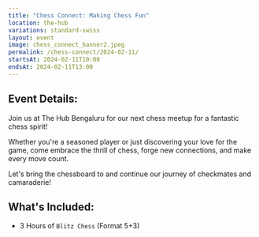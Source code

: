 ```yaml
---
title: "Chess Connect: Making Chess Fun"
location: the-hub
variations: standard-swiss
layout: event
image: chess_connect_banner2.jpeg
permalink: /chess-connect/2024-02-11/
startsAt: 2024-02-11T10:00
endsAt: 2024-02-11T13:00
---
```

## Event Details:

Join us at The Hub Bengaluru for our next chess meetup for a fantastic chess
spirit!

Whether you're a seasoned player or just discovering your love
for the game, come embrace the thrill of chess, forge new connections, and
make every move count. 

Let's bring the chessboard to and continue our
journey of checkmates and camaraderie!

## What's Included:
- 3 Hours of `Blitz Chess` (Format 5+3)